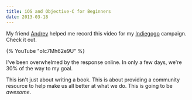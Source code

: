 ```yaml
---
title: iOS and Objective-C for Beginners
date: 2013-03-18
---
```


My friend [Andrey](https://twitter.com/tochilin) helped me record this video for my [Indiegogo](http://www.indiegogo.com/projects/your-first-ios-app/x/2700170) campaign. Check it out.

{% YouTube "oIc7Mh62e9U" %}

I've been overwhelmed by the response online. In only a few days, we're 30% of the way to my goal.

This isn't just about writing a book. This is about providing a community resource to help make us all better at what we do. This is going to be _awesome_.
